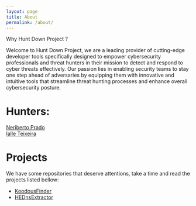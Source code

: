 ```yaml
---
layout: page
title: About
permalink: /about/
---
```


Why Hunt Down Project ?

Welcome to Hunt Down Project, we are a leading provider of cutting-edge developer tools specifically designed to empower cybersecurity professionals and threat hunters in their mission to detect and respond to cyber threats effectively. Our passion lies in enabling security teams to stay one step ahead of adversaries by equipping them with innovative and intuitive tools that streamline threat hunting processes and enhance overall cybersecurity posture.

# Hunters:
[Neriberto Prado](https://www.linkedin.com/in/neriberto/) \
[Ialle Teixeira](https://www.linkedin.com/in/isdebuggerpresent/)

# Projects
We have some repositories that deserve attentions, take a time and read the projects listed bellow:

* [KoodousFinder](https://github.com/teixeira0xfffff/KoodousFinder)
* [HEDnsExtractor](https://github.com/teixeira0xfffff/HEDnsExtractor)
